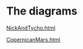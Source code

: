 The diagrams
====

<a href="NickAndTycho.html">NickAndTycho.html</a>

<a href="CopernicanMars.html">CopernicanMars.html</a>
